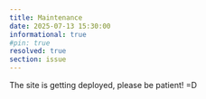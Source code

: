 ```yaml
---
title: Maintenance
date: 2025-07-13 15:30:00 
informational: true
#pin: true 
resolved: true
section: issue
---
```


The site is getting deployed, please be patient! =D